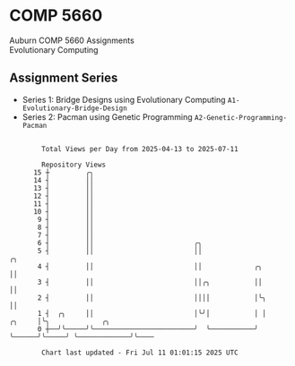 # COMP 5660
Auburn COMP 5660 Assignments  
Evolutionary Computing

## Assignment Series
- Series 1: Bridge Designs using Evolutionary Computing `A1-Evolutionary-Bridge-Design`
- Series 2: Pacman using Genetic Programming `A2-Genetic-Programming-Pacman`

```

        Total Views per Day from 2025-04-13 to 2025-07-11

        Repository Views
      15 ┼         ╭╮
      14 ┤         ││
      13 ┤         ││
      12 ┤         ││
      11 ┤         ││
      10 ┤         ││
       9 ┤         ││
       8 ┤         ││
       7 ┤         ││
       6 ┤         ││                         ╭╮
       5 ┤         ││                         ││                             ╭╮
       4 ┤         ││                         ││             ╭╮              ││
       3 ┤         ││                         ││╭╮           ││              ││
       2 ┤         ││                         ││││           │╰╮             ││
       1 ┤  ╭╮     ││                         │╰╯│           │ │      ╭╮     │╰╮             ╭╮
       0 ┼──╯╰─────╯╰─────────────────────────╯  ╰───────────╯ ╰──────╯╰─────╯ ╰─────────────╯╰────

        Chart last updated - Fri Jul 11 01:01:15 2025 UTC
        
```

